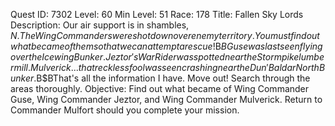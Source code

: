 Quest ID: 7302
Level: 60
Min Level: 51
Race: 178
Title: Fallen Sky Lords
Description: Our air support is in shambles, $N. The Wing Commanders were shot down over enemy territory. You must find out what became of them so that we can attempt a rescue!$B$BGuse was last seen flying over the Icewing Bunker. Jeztor's War Rider was spotted near the Stormpike lumber mill. Mulverick... that reckless fool was seen crashing near the Dun'Baldar North Bunker.$B$BThat's all the information I have. Move out! Search through the areas thoroughly.
Objective: Find out what became of Wing Commander Guse, Wing Commander Jeztor, and Wing Commander Mulverick. Return to Commander Mulfort should you complete your mission.
